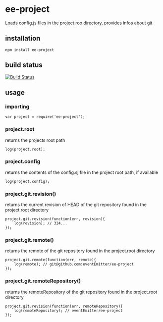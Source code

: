 # ee-project

Loads config.js files in the project roo directory, provides infos about git

## installation

	npm install ee-project

## build status

[![Build Status](https://travis-ci.org/eventEmitter/ee-project.png?branch=master)](https://travis-ci.org/eventEmitter/ee-project)


## usage

### importing

	var project = require('ee-project');

### project.root

returns the projects root path

	log(project.root);

### project.config

returns the contents of the config.sj file in the project root path, if available

	log(project.config);

### project.git.revision()

returns the current revision of HEAD of the git repository found in the project.root directory

	project.git.revision(function(err, revision){
		log(revision); // 324...
	});


### project.git.remote()

returns the remote of the git repository found in the project.root directory

	project.git.remote(function(err, remote){
		log(remote); // git@github.com:eventEmitter/ee-project
	});


### project.git.remoteRepository()

returns the remoteRepository of the git repository found in the project.root directory

	project.git.revision(function(err, remoteRepository){
		log(remoteRepository); // eventEmitter/ee-project
	});